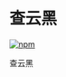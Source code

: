 # 查云黑

[![npm](https://img.shields.io/npm/v/koishi-plugin-fraud-db?style=flat-square)](https://www.npmjs.com/package/koishi-plugin-fraud-db)

查云黑
